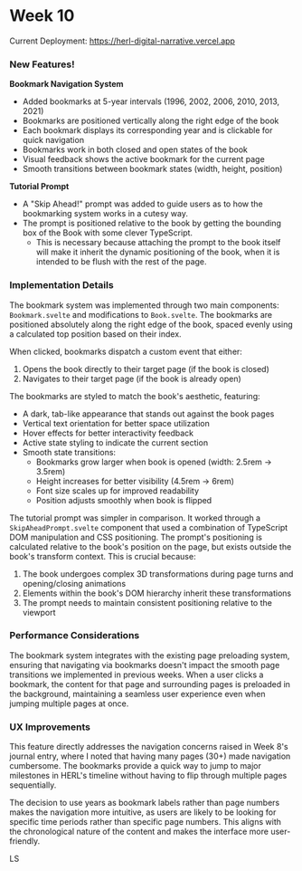 # Week 10

Current Deployment: https://herl-digital-narrative.vercel.app

### New Features!

**Bookmark Navigation System**

- Added bookmarks at 5-year intervals (1996, 2002, 2006, 2010, 2013, 2021)
- Bookmarks are positioned vertically along the right edge of the book
- Each bookmark displays its corresponding year and is clickable for quick navigation
- Bookmarks work in both closed and open states of the book
- Visual feedback shows the active bookmark for the current page
- Smooth transitions between bookmark states (width, height, position)

**Tutorial Prompt**

- A "Skip Ahead!" prompt was added to guide users as to how the bookmarking system works in a cutesy way.
- The prompt is positioned relative to the book by getting the bounding box of the Book with some clever TypeScript.
  - This is necessary because attaching the prompt to the book itself will make it inherit the dynamic positioning of the book, when it is intended to be flush with the rest of the page.

### Implementation Details

The bookmark system was implemented through two main components: `Bookmark.svelte` and modifications to `Book.svelte`. The bookmarks are positioned absolutely along the right edge of the book, spaced evenly using a calculated top position based on their index.

When clicked, bookmarks dispatch a custom event that either:

1. Opens the book directly to their target page (if the book is closed)
2. Navigates to their target page (if the book is already open)

The bookmarks are styled to match the book's aesthetic, featuring:

- A dark, tab-like appearance that stands out against the book pages
- Vertical text orientation for better space utilization
- Hover effects for better interactivity feedback
- Active state styling to indicate the current section
- Smooth state transitions:
  - Bookmarks grow larger when book is opened (width: 2.5rem → 3.5rem)
  - Height increases for better visibility (4.5rem → 6rem)
  - Font size scales up for improved readability
  - Position adjusts smoothly when book is flipped

The tutorial prompt was simpler in comparison. It worked through a `SkipAheadPrompt.svelte` component that used a combination of TypeScript DOM manipulation and CSS positioning. The prompt's positioning is calculated relative to the book's position on the page, but exists outside the book's transform context. This is crucial because:

1. The book undergoes complex 3D transformations during page turns and opening/closing animations
2. Elements within the book's DOM hierarchy inherit these transformations
3. The prompt needs to maintain consistent positioning relative to the viewport

### Performance Considerations

The bookmark system integrates with the existing page preloading system, ensuring that navigating via bookmarks doesn't impact the smooth page transitions we implemented in previous weeks. When a user clicks a bookmark, the content for that page and surrounding pages is preloaded in the background, maintaining a seamless user experience even when jumping multiple pages at once.

### UX Improvements

This feature directly addresses the navigation concerns raised in Week 8's journal entry, where I noted that having many pages (30+) made navigation cumbersome. The bookmarks provide a quick way to jump to major milestones in HERL's timeline without having to flip through multiple pages sequentially.

The decision to use years as bookmark labels rather than page numbers makes the navigation more intuitive, as users are likely to be looking for specific time periods rather than specific page numbers. This aligns with the chronological nature of the content and makes the interface more user-friendly.

LS
